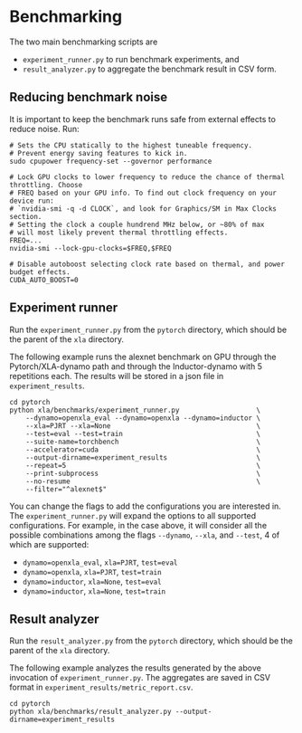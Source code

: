 # Benchmarking

The two main benchmarking scripts are 
  - `experiment_runner.py` to run benchmark experiments, and 
  - `result_analyzer.py` to aggregate the benchmark result in CSV form.


## Reducing benchmark noise 

It is important to keep the benchmark runs safe from external effects 
to reduce noise. Run:

```
# Sets the CPU statically to the highest tuneable frequency. 
# Prevent energy saving features to kick in.
sudo cpupower frequency-set --governor performance

# Lock GPU clocks to lower frequency to reduce the chance of thermal throttling. Choose
# FREQ based on your GPU info. To find out clock frequency on your device run:
# `nvidia-smi -q -d CLOCK`, and look for Graphics/SM in Max Clocks section.
# Setting the clock a couple hundrend MHz below, or ~80% of max
# will most likely prevent thermal throttling effects.
FREQ=...
nvidia-smi --lock-gpu-clocks=$FREQ,$FREQ

# Disable autoboost selecting clock rate based on thermal, and power budget effects.
CUDA_AUTO_BOOST=0
```

## Experiment runner

Run the `experiment_runner.py` from the `pytorch` directory, which should be the
parent of the `xla` directory.

The following example runs the alexnet benchmark on GPU through the
Pytorch/XLA-dynamo path and through the Inductor-dynamo with 5 repetitions each.
The results will be stored in a json file in `experiment_results`.

```
cd pytorch
python xla/benchmarks/experiment_runner.py                   \
    --dynamo=openxla_eval --dynamo=openxla --dynamo=inductor \
    --xla=PJRT --xla=None                                    \
    --test=eval --test=train                                 \
    --suite-name=torchbench                                  \
    --accelerator=cuda                                       \
    --output-dirname=experiment_results                      \
    --repeat=5                                               \
    --print-subprocess                                       \
    --no-resume                                              \
    --filter="^alexnet$"
```

You can change the flags to add the configurations you are interested in. The
`experiment_runner.py` will expand the options to all supported configurations.
For example, in the case above, it will consider all the possible combinations
among the flags `--dynamo`, `--xla`, and `--test`, 4 of which are supported:

  - `dynamo=openxla_eval`, `xla=PJRT`, `test=eval`
  - `dynamo=openxla`, `xla=PJRT`, `test=train`
  - `dynamo=inductor`, `xla=None`, `test=eval`
  - `dynamo=inductor`, `xla=None`, `test=train`


## Result analyzer

Run the `result_analyzer.py` from the `pytorch` directory, which should be the
parent of the `xla` directory.

The following example analyzes the results generated by the above invocation of
`experiment_runner.py`. The aggregates are saved in CSV format in
`experiment_results/metric_report.csv`.

```
cd pytorch
python xla/benchmarks/result_analyzer.py --output-dirname=experiment_results
```
